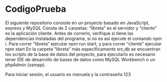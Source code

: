 # CodigoPrueba
El siguiente repositorio consiste en un proyecto basado en JavaScript, express y MySQL
Consta de 2 carpetas:
“libreta” es el servidor y “cliente” es la aplicación cliente.
Antes de correrlo, verifique si tiene las dependencias instaladas del programa, si no es así ejecute el comando npm i.
Para correr “libreta” ejecutar npm run start, y para correr “cliente” ejecutar npm start
En la carpeta “libreta” más específicamente src,db se encuentran los scripts de la base de datos del proyecto, para ejecutarlo es necesario tener IDE de 
desarrollo de bases de datos como MySQL Workbench o un phpAdmin (xampp).


Para iniciar sesión, el usuario es manuela y la contraseña 123
